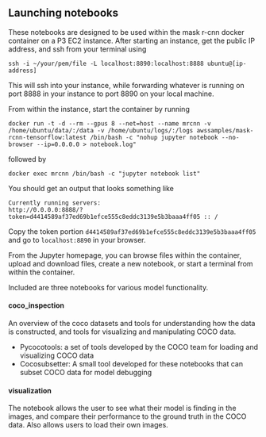 ## Launching notebooks

These notebooks are designed to be used within the mask r-cnn docker container on a P3 EC2 instance. After starting an instance, get the public IP address, and ssh from your terminal using

```ssh -i ~/your/pem/file -L localhost:8890:localhost:8888 ubuntu@[ip-address]```

This will ssh into your instance, while forwarding whatever is running on port 8888 in your instance to port 8890 on your local machine.

From within the instance, start the container by running

```docker run -t -d --rm --gpus 8 --net=host --name mrcnn -v /home/ubuntu/data/:/data -v /home/ubuntu/logs/:/logs awssamples/mask-rcnn-tensorflow:latest /bin/bash -c "nohup jupyter notebook --no-browser --ip=0.0.0.0 > notebook.log"```

followed by

```docker exec mrcnn /bin/bash -c "jupyter notebook list"```

You should get an output that looks something like

```
Currently running servers:
http://0.0.0.0:8888/?token=d4414589af37ed69b1efce555c8eddc3139e5b3baaa4ff05 :: /
```

Copy the token portion ```d4414589af37ed69b1efce555c8eddc3139e5b3baaa4ff05``` and go to ```localhost:8890``` in your browser.

From the Jupyter homepage, you can browse files within the container, upload and download files, create a new notebook, or start a terminal from within the container.

Included are three notebooks for various model functionality.

#### coco_inspection
An overview of the coco datasets and tools for understanding how the data is constructed, and tools for visualizing and manipulating COCO data. 

- Pycocotools: a set of tools developed by the COCO team for loading and visualizing COCO data
- Cocosubsetter: A small tool developed for these notebooks that can subset COCO data for model debugging

#### visualization
The notebook allows the user to see what their model is finding in the images, and compare their performance to the ground truth in the COCO data. Also allows users to load their own images.
